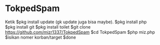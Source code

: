 # TokpedSpam
Ketik $pkg install update (gk update juga bisa maybe). $pkg install php  $pkg install git $pkg install toilet $git clone https://github.com/mizr1337/TokpedSpam $cd TokpedSpam $php miz.php $isikan nomer korban/target $done
